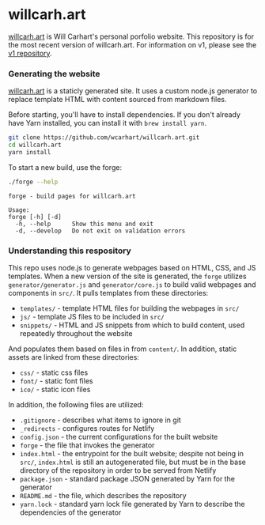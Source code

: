 # willcarh.art
[willcarh.art](https://willcarh.art) is Will Carhart's personal porfolio website. This repository is for the most recent version of willcarh.art. For information on v1, please see the [v1 repository](https://github.com/wcarhart/willcarh.art-v1).

### Generating the website
[willcarh.art](https://willcarh.art) is a staticly generated site. It uses a custom node.js generator to replace template HTML with content sourced from markdown files.

Before starting, you'll have to install dependencies. If you don't already have Yarn installed, you can install it with `brew install yarn`.
```bash
git clone https://github.com/wcarhart/willcarh.art.git
cd willcarh.art
yarn install
```
To start a new build, use the forge:
```bash
./forge --help
```
```
forge - build pages for willcarh.art

Usage:
forge [-h] [-d]
  -h, --help      Show this menu and exit
  -d, --develop   Do not exit on validation errors
```

### Understanding this respository
This repo uses node.js to generate webpages based on HTML, CSS, and JS templates. When a new version of the site is generated, the `forge` utilizes `generator/generator.js` and `generator/core.js` to build valid webpages and components in `src/`. It pulls templates from these directories:
* `templates/` - template HTML files for building the webpages in `src/`
* `js/` - template JS files to be included in `src/`
* `snippets/` - HTML and JS snippets from which to build content, used repeatedly throughout the website

And populates them based on files in from `content/`. In addition, static assets are linked from these directories:
* `css/` - static css files
* `font/` - static font files
* `ico/` - static icon files

In addition, the following files are utilized:
* `.gitignore` - describes what items to ignore in git
* `_redirects` - configures routes for Netlify
* `config.json` - the current configurations for the built website
* `forge` - the file that invokes the generator
* `index.html` - the entrypoint for the built website; despite not being in `src/`, `index.html` is still an autogenerated file, but must be in the base directory of the repository in order to be served from Netlify
* `package.json` - standard package JSON generated by Yarn for the generator
* `README.md` - the file, which describes the repository
* `yarn.lock` - standard yarn lock file generated by Yarn to describe the dependencies of the generator

